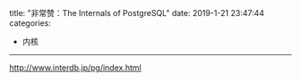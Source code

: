 title: "非常赞：The Internals of PostgreSQL"
date: 2019-1-21 23:47:44
categories:
- 内核
---

<http://www.interdb.jp/pg/index.html>
